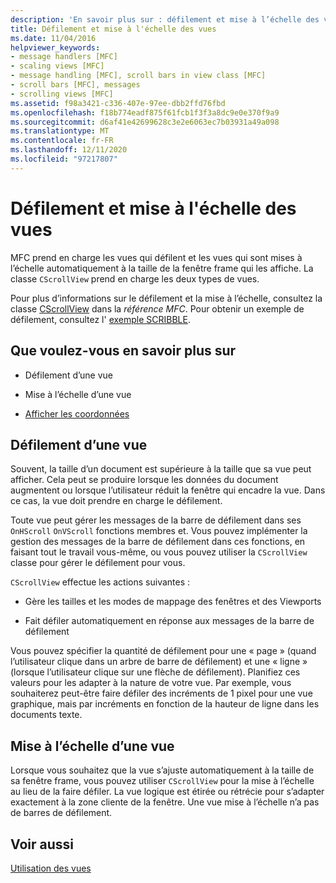 ```yaml
---
description: 'En savoir plus sur : défilement et mise à l’échelle des vues'
title: Défilement et mise à l'échelle des vues
ms.date: 11/04/2016
helpviewer_keywords:
- message handlers [MFC]
- scaling views [MFC]
- message handling [MFC], scroll bars in view class [MFC]
- scroll bars [MFC], messages
- scrolling views [MFC]
ms.assetid: f98a3421-c336-407e-97ee-dbb2ffd76fbd
ms.openlocfilehash: f18b774eadf875f61fcb1f3f3a8dc9e0e370f9a9
ms.sourcegitcommit: d6af41e42699628c3e2e6063ec7b03931a49a098
ms.translationtype: MT
ms.contentlocale: fr-FR
ms.lasthandoff: 12/11/2020
ms.locfileid: "97217807"
---
```

# <a name="scrolling-and-scaling-views"></a>Défilement et mise à l'échelle des vues

MFC prend en charge les vues qui défilent et les vues qui sont mises à l’échelle automatiquement à la taille de la fenêtre frame qui les affiche. La classe `CScrollView` prend en charge les deux types de vues.

Pour plus d’informations sur le défilement et la mise à l’échelle, consultez la classe [CScrollView](../mfc/reference/cscrollview-class.md) dans la *référence MFC*. Pour obtenir un exemple de défilement, consultez l' [exemple SCRIBBLE](../overview/visual-cpp-samples.md).

## <a name="what-do-you-want-to-know-more-about"></a>Que voulez-vous en savoir plus sur

- Défilement d’une vue

- Mise à l’échelle d’une vue

- [Afficher les coordonnées](/windows/win32/gdi/window-coordinate-system)

## <a name="scrolling-a-view"></a><a name="_core_scrolling_a_view"></a> Défilement d’une vue

Souvent, la taille d’un document est supérieure à la taille que sa vue peut afficher. Cela peut se produire lorsque les données du document augmentent ou lorsque l’utilisateur réduit la fenêtre qui encadre la vue. Dans ce cas, la vue doit prendre en charge le défilement.

Toute vue peut gérer les messages de la barre de défilement dans ses `OnHScroll` `OnVScroll` fonctions membres et. Vous pouvez implémenter la gestion des messages de la barre de défilement dans ces fonctions, en faisant tout le travail vous-même, ou vous pouvez utiliser la `CScrollView` classe pour gérer le défilement pour vous.

`CScrollView` effectue les actions suivantes :

- Gère les tailles et les modes de mappage des fenêtres et des Viewports

- Fait défiler automatiquement en réponse aux messages de la barre de défilement

Vous pouvez spécifier la quantité de défilement pour une « page » (quand l’utilisateur clique dans un arbre de barre de défilement) et une « ligne » (lorsque l’utilisateur clique sur une flèche de défilement). Planifiez ces valeurs pour les adapter à la nature de votre vue. Par exemple, vous souhaiterez peut-être faire défiler des incréments de 1 pixel pour une vue graphique, mais par incréments en fonction de la hauteur de ligne dans les documents texte.

## <a name="scaling-a-view"></a><a name="_core_scaling_a_view"></a> Mise à l’échelle d’une vue

Lorsque vous souhaitez que la vue s’ajuste automatiquement à la taille de sa fenêtre frame, vous pouvez utiliser `CScrollView` pour la mise à l’échelle au lieu de la faire défiler. La vue logique est étirée ou rétrécie pour s’adapter exactement à la zone cliente de la fenêtre. Une vue mise à l’échelle n’a pas de barres de défilement.

## <a name="see-also"></a>Voir aussi

[Utilisation des vues](../mfc/using-views.md)
